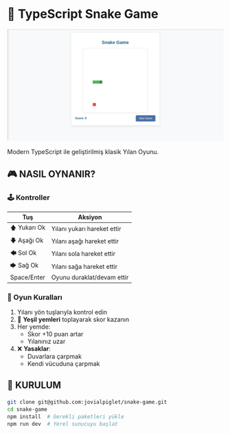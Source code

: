 # 🐍 TypeScript Snake Game

![Game Screenshot](snake.png)

Modern TypeScript ile geliştirilmiş klasik Yılan Oyunu.

## 🎮 NASIL OYNANIR?
### 🕹️ Kontroller
| Tuş | Aksiyon |
|-----|---------|
| 🡅 Yukarı Ok | Yılanı yukarı hareket ettir |
| 🡇 Aşağı Ok | Yılanı aşağı hareket ettir |
| 🡄 Sol Ok | Yılanı sola hareket ettir |
| 🡆 Sağ Ok | Yılanı sağa hareket ettir |
| Space/Enter | Oyunu duraklat/devam ettir |

### 🎯 Oyun Kuralları
1. Yılanı yön tuşlarıyla kontrol edin
2. 🍎 **Yeşil yemleri** toplayarak skor kazanın
3. Her yemde:
   - Skor +10 puan artar
   - Yılanınız uzar
4. ❌ **Yasaklar**:
   - Duvarlara çarpmak
   - Kendi vücuduna çarpmak

## 🚀 KURULUM
```bash
git clone git@github.com:jovialpiglet/snake-game.git
cd snake-game
npm install  # Gerekli paketleri yükle
npm run dev  # Yerel sunucuyu başlat

